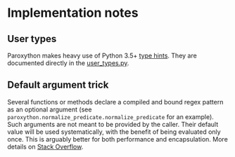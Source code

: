# Implementation notes

## User types

Paroxython makes heavy use of Python 3.5+ [type hints](https://docs.python.org/3/library/typing.html). They are documented directly in the [user_types.py](https://repo/paroxython/user_types.py).

## Default argument trick

Several functions or methods declare a compiled and bound regex pattern as an optional argument (see `paroxython.normalize_predicate.normalize_predicate` for an example). Such arguments are not meant to be provided by the caller. Their default value will be used systematically, with the benefit of being evaluated only once. This is arguably better for both performance and encapsulation. More details on [Stack Overflow](https://stackoverflow.com/a/30688691/173003).
